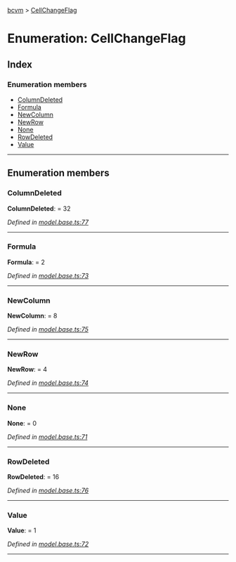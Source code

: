 [bcvm](../README.md) > [CellChangeFlag](../enums/cellchangeflag.md)

# Enumeration: CellChangeFlag

## Index

### Enumeration members

* [ColumnDeleted](cellchangeflag.md#columndeleted)
* [Formula](cellchangeflag.md#formula)
* [NewColumn](cellchangeflag.md#newcolumn)
* [NewRow](cellchangeflag.md#newrow)
* [None](cellchangeflag.md#none)
* [RowDeleted](cellchangeflag.md#rowdeleted)
* [Value](cellchangeflag.md#value)

---

## Enumeration members

<a id="columndeleted"></a>

###  ColumnDeleted

**ColumnDeleted**:  = 32

*Defined in [model.base.ts:77](https://github.com/boardwalktech/Boardwalk-Client-Virtual-Machine-JS/blob/bd51c2e/typescript/src/model.base.ts#L77)*

___
<a id="formula"></a>

###  Formula

**Formula**:  = 2

*Defined in [model.base.ts:73](https://github.com/boardwalktech/Boardwalk-Client-Virtual-Machine-JS/blob/bd51c2e/typescript/src/model.base.ts#L73)*

___
<a id="newcolumn"></a>

###  NewColumn

**NewColumn**:  = 8

*Defined in [model.base.ts:75](https://github.com/boardwalktech/Boardwalk-Client-Virtual-Machine-JS/blob/bd51c2e/typescript/src/model.base.ts#L75)*

___
<a id="newrow"></a>

###  NewRow

**NewRow**:  = 4

*Defined in [model.base.ts:74](https://github.com/boardwalktech/Boardwalk-Client-Virtual-Machine-JS/blob/bd51c2e/typescript/src/model.base.ts#L74)*

___
<a id="none"></a>

###  None

**None**:  = 0

*Defined in [model.base.ts:71](https://github.com/boardwalktech/Boardwalk-Client-Virtual-Machine-JS/blob/bd51c2e/typescript/src/model.base.ts#L71)*

___
<a id="rowdeleted"></a>

###  RowDeleted

**RowDeleted**:  = 16

*Defined in [model.base.ts:76](https://github.com/boardwalktech/Boardwalk-Client-Virtual-Machine-JS/blob/bd51c2e/typescript/src/model.base.ts#L76)*

___
<a id="value"></a>

###  Value

**Value**:  = 1

*Defined in [model.base.ts:72](https://github.com/boardwalktech/Boardwalk-Client-Virtual-Machine-JS/blob/bd51c2e/typescript/src/model.base.ts#L72)*

___

